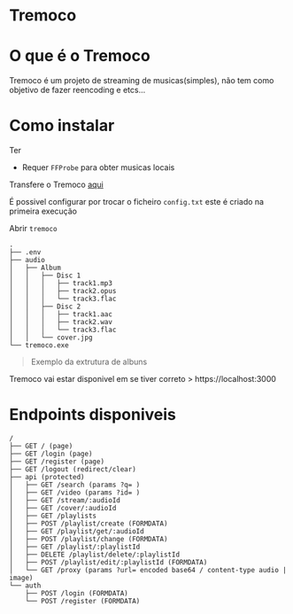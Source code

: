 ﻿# Tremoco

# O que é o Tremoco

Tremoco é um projeto de streaming de musicas(simples), não tem como objetivo de fazer reencoding e etcs...

# Como instalar

Ter
- Requer `FFProbe` para obter musicas locais

Transfere o Tremoco [aqui](https://github.com/atjoao/tremoco/releases/)

É possivel configurar por trocar o ficheiro `config.txt` este é criado na primeira execução

Abrir `tremoco`

```
.
├── .env
├── audio
│   ├── Album
│   │   ├── Disc 1
│   │   │   ├── track1.mp3
│   │   │   ├── track2.opus
│   │   │   └── track3.flac
│   │   ├── Disc 2
│   │   │   ├── track1.aac
│   │   │   ├── track2.wav
│   │   │   └── track3.flac
│   │   └── cover.jpg
└── tremoco.exe
```
> Exemplo da extrutura de albuns 

Tremoco vai estar disponivel em se tiver correto > https://localhost:3000

# Endpoints disponiveis
```
/
├── GET / (page)
├── GET /login (page)
├── GET /register (page)
├── GET /logout (redirect/clear)
├── api (protected)
│   ├── GET /search (params ?q= )
│   ├── GET /video (params ?id= )
│   ├── GET /stream/:audioId
│   ├── GET /cover/:audioId
│   ├── GET /playlists
│   ├── POST /playlist/create (FORMDATA)
│   ├── GET /playlist/get/:audioId
│   ├── POST /playlist/change (FORMDATA)
│   ├── GET /playlist/:playlistId
│   ├── DELETE /playlist/delete/:playlistId
│   ├── POST /playlist/edit/:playlistId (FORMDATA)
│   └── GET /proxy (params ?url= encoded base64 / content-type audio | image)
└── auth
    ├── POST /login (FORMDATA)
    └── POST /register (FORMDATA)

```
